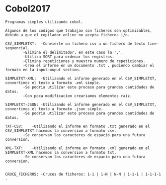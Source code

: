 # Cobol2017
	Programas simples utilizando cobol.
	
	Algunos de los códigos que trabajan con ficheros son optimizables,
	debido a que el copilador online no acepta ficheros i/o.
	
	CSV_SIMPLETXT:  -Convierte un fichero csv a un fichero de texto line-sequencial.
			-Elimina el delimitador, en este caso la ','.
			-Utiliza SORT para ordenar los registros.
			-Elimina repeticiones y muestra numero de repeticiones.	
			-Crea el informe en un documento .txt , pudiendo cambiar el formato en la input-ouput section.
	
	SIMPLETXT-XML:	-Utilizando el informe generado en el CSV_SIMPLETXT, convertimos el texto a formato .xml simple.
			-Se podria utilizar este proceso para grandes cantidades de datos.
			-Con poca modificacíon creariamos elementos raiz.

	SIMPLETXT-JSON:	-Utilizando el informe generado en el CSV_SIMPLETXT, convertimos el texto a formato .json simple.
			-Se podria utilizar este proceso para grandes cantidades de datos.
			
	TXT-CSV:	-Utilizando el informe en formato .txt generado en el CSV_SIMPLETXT hacemos la conversion a formato csv.
			-Se conservan los caracteres de espacio para una futura conversion.
	
	XML-TXT:	-Utilizando el informe en formato .xml generado en el SIMPLETXT-XML hacemos la conversion a formato txt.
			-Se conservan los caracteres de espacio para una futura conversion.
	
	
	CRUCE_FICHEROS: -Cruces de ficheros: 1-1 | 1-N | N-N | 1-1-1 | 1-1-1-1 .
			
			
